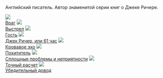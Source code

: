 ﻿Английский писатель. Автор знаменитой серии книг о Джеке Ричере.

![](/books/thriller/Ли%20Чайлд/Враг.jpg)  
[Враг](/books/thriller/Ли%20Чайлд/Враг)
![](/books/thriller/Ли%20Чайлд/Выстрел.jpg)  
[Выстрел](/books/thriller/Ли%20Чайлд/Выстрел)
![](/books/thriller/Ли%20Чайлд/Гость.jpg)  
[Гость](/books/thriller/Ли%20Чайлд/Гость)
![](/books/thriller/Ли%20Чайлд/Джек%20Ричер,%20или%2061%20час.jpg)  
[Джек Ричер, или 61 час](/books/thriller/Ли%20Чайлд/Джек%20Ричер,%20или%2061%20час)
![](/books/thriller/Ли%20Чайлд/Кровавое%20эхо.jpg)  
[Кровавое эхо](/books/thriller/Ли%20Чайлд/Кровавое%20эхо)
![](/books/thriller/Ли%20Чайлд/Похититель.jpg)  
[Похититель](/books/thriller/Ли%20Чайлд/Похититель)
![](/books/thriller/Ли%20Чайлд/Сплошные%20проблемы%20и%20неприятности.jpg)  
[Сплошные проблемы и неприятности](/books/thriller/Ли%20Чайлд/Сплошные%20проблемы%20и%20неприятности)
![](/books/thriller/Ли%20Чайлд/Точный%20расчет.jpg)  
[Точный расчет](/books/thriller/Ли%20Чайлд/Точный%20расчет)
![](/books/thriller/Ли%20Чайлд/Убедительный%20довод.jpg)  
[Убедительный довод](/books/thriller/Ли%20Чайлд/Убедительный%20довод)